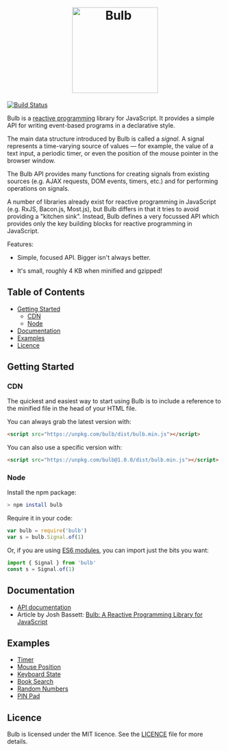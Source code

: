 <h1 align="center"><img alt="Bulb" src="https://raw.githubusercontent.com/nullobject/bulb/master/logo.png" width="200px" /></h1>

[![Build Status](https://travis-ci.org/nullobject/bulb.svg?branch=master)](https://travis-ci.org/nullobject/bulb)

Bulb is a [reactive
programming](https://en.wikipedia.org/wiki/Reactive_programming) library for
JavaScript. It provides a simple API for writing event-based programs in a
declarative style.

The main data structure introduced by Bulb is called a *signal*. A signal
represents a time-varying source of values &mdash; for example, the value of a
text input, a periodic timer, or even the position of the mouse pointer in the
browser window.

The Bulb API provides many functions for creating signals from existing sources
(e.g. AJAX requests, DOM events, timers, etc.) and for performing operations on
signals.

A number of libraries already exist for reactive programming in JavaScript
(e.g. RxJS, Bacon.js, Most.js), but Bulb differs in that it tries to avoid
providing a "kitchen sink". Instead, Bulb defines a very focussed API which
provides only the key building blocks for reactive programming in JavaScript.

Features:

* Simple, focused API. Bigger isn't always better.

* It's small, roughly 4 KB when minified and gzipped!

## Table of Contents

* [Getting Started](#getting-started)
  * [CDN](#cdn)
  * [Node](#node)
* [Documentation](#documentation)
* [Examples](#examples)
* [Licence](#licence)

## Getting Started

### CDN

The quickest and easiest way to start using Bulb is to include a reference to
the minified file in the head of your HTML file.

You can always grab the latest version with:

```html
<script src="https://unpkg.com/bulb/dist/bulb.min.js"></script>
```

You can also use a specific version with:

```html
<script src="https://unpkg.com/bulb@1.0.0/dist/bulb.min.js"></script>
```

### Node

Install the npm package:

```sh
> npm install bulb
```

Require it in your code:

```js
var bulb = require('bulb')
var s = bulb.Signal.of(1)
```

Or, if you are using [ES6
modules](https://developer.mozilla.org/en-US/docs/Web/JavaScript/Reference/Statements/import),
you can import just the bits you want:

```js
import { Signal } from 'bulb'
const s = Signal.of(1)
```

## Documentation

* [API documentation](http://nullobject.github.io/bulb/api.html)
* Article by Josh Bassett: [Bulb: A Reactive Programming Library for JavaScript](https://joshbassett.info/2018/bulb/)

## Examples

* [Timer](https://codepen.io/nullobject/pen/wpjQoM)
* [Mouse Position](https://codepen.io/nullobject/pen/eyGQdY)
* [Keyboard State](https://codepen.io/nullobject/pen/qpYoMw)
* [Book Search](https://codepen.io/nullobject/pen/QarojE)
* [Random Numbers](https://codepen.io/nullobject/pen/rpvaeg)
* [PIN Pad](https://codepen.io/nullobject/pen/jYxzda)

## Licence

Bulb is licensed under the MIT licence. See the
[LICENCE](https://github.com/nullobject/bulb/blob/master/LICENCE.md) file for
more details.
